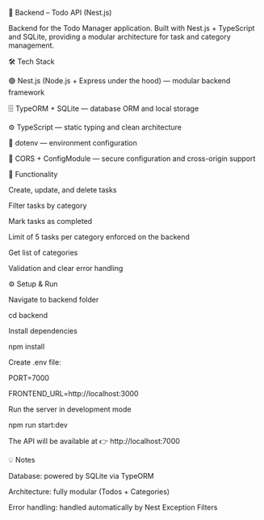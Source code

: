 🧱 Backend – Todo API (Nest.js)

Backend for the Todo Manager application.
Built with Nest.js + TypeScript and SQLite, providing a modular architecture for task and category management.

🛠 Tech Stack

🟢 Nest.js (Node.js + Express under the hood) — modular backend framework

🗄️ TypeORM + SQLite — database ORM and local storage

⚙️ TypeScript — static typing and clean architecture

🔐 dotenv — environment configuration

🚀 CORS + ConfigModule — secure configuration and cross-origin support

🚀 Functionality

Create, update, and delete tasks

Filter tasks by category

Mark tasks as completed

Limit of 5 tasks per category enforced on the backend

Get list of categories

Validation and clear error handling

⚙️ Setup & Run

Navigate to backend folder

cd backend


Install dependencies

npm install


Create .env file:

PORT=7000

FRONTEND_URL=http://localhost:3000


Run the server in development mode

npm run start:dev


The API will be available at 👉 http://localhost:7000

💡 Notes

Database: powered by SQLite via TypeORM

Architecture: fully modular (Todos + Categories)

Error handling: handled automatically by Nest Exception Filters